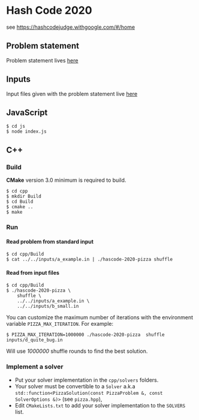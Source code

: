 # Hash Code 2020

see https://hashcodejudge.withgoogle.com/#/home

## Problem statement

Problem statement lives [here](statement)

## Inputs

Input files given with the problem statement live [here](inputs)

## JavaScript

```shell
$ cd js
$ node index.js
```

## C++

### Build

**CMake** version 3.0 minimum is required to build.
```shell
$ cd cpp
$ mkdir Build
$ cd Build
$ cmake ..
$ make
```

### Run

#### Read problem from standard input 
```shell
$ cd cpp/Build
$ cat ../../inputs/a_example.in | ./hascode-2020-pizza shuffle
```

#### Read from input files
```shell
$ cd cpp/Build
$ ./hascode-2020-pizza \
    shuffle \
    ../../inputs/a_example.in \
    ../../inputs/b_small.in
```

You can customize the maximum number of iterations with the environment
variable `PIZZA_MAX_ITERATION`. For example:
```shell
$ PIZZA_MAX_ITERATION=1000000 ./hascode-2020-pizza  shuffle inputs/d_quite_bug.in
```
Will use _1000000_ shuffle rounds to find the best solution.

### Implement a solver

* Put your solver implementation in the `cpp/solvers` folders.
* Your solver must be convertible to a `Solver` a.k.a `std::function<PizzaSolution(const PizzaProblem &, const SolverOptions &)>` (see `pizza.hpp`),
* Edit `CMakeLists.txt` to add your solver implementation to the `SOLVERS` list.